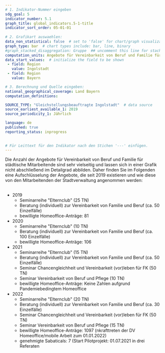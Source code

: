 ```yaml
---
# 1. Indikator-Nummer eingeben 
sdg_goal: 5 
indicator_number: 5.1
graph_title: global_indicators.5-1-title
indicator_sort_order: 05-01-01
 
# 2. Grafikart auswaehlen: 
data_non_statistical: false  # set to 'false' for chart/graph visualization 
graph_type: bar  # chart types include: bar, line, binary 
#graph_stacked_disaggregation: Gruppe  ## uncomment this line for stacked bars. eplace 'Geschlecht' with the field of aggregation. 
computation_units: Angebote für Vereinbarkeit von Beruf und Familie für städtische Mitarbeitende
data_start_values:  # initialize the field to be shown  
 - field: Region 
   value: Ingolstadt 
 - field: Region 
   value: Bayern 

# 3. Berechnung und Quelle eingeben: 
national_geographical_coverage: Land Bayern 
computation_definitions: 

SOURCE_TYPE: "Gleichstellungsbeauftragte Ingolstadt"  # data source  
source_earliest_available_1: 2019
source_periodicity_1: Jährlich

language: de   
published: true 
reporting_status: inprogress
 
 
# Für Leittext für den Indikator nach den Stichen '---' einfügen. 
---
```

Die Anzahl der Angebote für Vereinbarkeit von Beruf und Familie für städtische Mitarbeitende sind sehr vielseitig und lassen sich in einer Grafik nicht abschließend im Detailgrad abbilden. Daher finden Sie im Folgenden eine Aufschlüsselung der Angebote, die seit 2019 existieren und wie diese von den Mitarbeitenden der Stadtverwaltung angenommen werden:<br>
<br>
<ul>
 <li>2019
  <ul>
   <li>Seminarreihe "Elternclub" (25 TN)</li>
   <li>Beratung (individuell) zur Vereinbarkeit von Familie und Beruf (ca. 50 Einzelfälle)</li>
   <li>bewilligte Homeoffice-Anträge: 81</li>
  </ul>
 </li>
 <li>2020
  <ul>
   <li>Seminarreihe "Elternclub" (10 TN)</li>
   <li>Beratung (individuell) zur Vereinbarkeit von Familie und Beruf (ca. 100 Einzelfälle)</li>
   <li>bewilligte Homeoffice-Anträge: 106</li>
  </ul>
 </li>
 <li>2021
  <ul>
   <li>Seminarreihe "Elternclub" (15 TN)</li>
   <li>Beratung (individuell) zur Vereinbarkeit von Familie und Beruf (ca. 50 Einzelfälle)</li>
   <li>Seminar Chancengleichheit und Vereinbarkeit (vor)leben für FK (50 TN)</li>
   <li>Seminar Vereinbarkeit von Beruf und Pflege (10 TN)</li>
   <li>bewilligte Homeoffice-Anträge: Keine Zahlen aufgrund Pandemiebedingtem Homeoffice</li>
  </ul>
 </li>
 <li>2022
  <ul>
   <li>Seminarreihe "Elternclub" (20 TN)</li>
   <li>Beratung (individuell) zur Vereinbarkeit von Familie und Beruf (ca. 30 Einzelfälle)</li>
   <li>Seminar Chancengleichheit und Vereinbarkeit (vor)leben für FK (50 TN)</li>
   <li>Seminar Vereinbarkeit von Beruf und Pflege (15 TN)</li>
   <li>bewilligte Homeoffice-Anträge: 1097 (nkrafttreten der DV Homeoffice/mobile Arbeit zum 01.01.2022)</li>
   <li>genehmigte Sabaticals: 7 (Start Pilotprojekt: 01.07.2021 in drei Referaten</li>
  </ul>
 </li>
 </ul>
